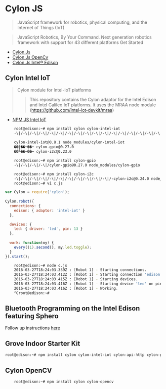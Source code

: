 # Cylon JS

> JavaScript framework for robotics, physical computing, and the Internet of Things (IoT)

> JavaScript Robotics, By Your Command. Next generation robotics framework with support for 43 different platforms Get Started

- [Cylon.Js](https://cylonjs.com/)
- [Cylon.Js OpenCv](https://npm.taobao.org/package/cylon-opencv)
- [Cylon.Js Intel® Edison](http://cylonjs.com/documentation/platforms/edison/)


## Cylon Intel IoT

> Cylon module for Intel-IoT platforms
> > This repository contains the Cylon adaptor for the Intel Edison and Intel Galileo IoT platforms. It uses the MRAA node module (https://github.com/intel-iot-devkit/mraa)

- [NPM JS Intel IoT](https://www.npmjs.com/package/cylon-intel-iot)

```sh
    root@edison:~# npm install cylon cylon-intel-iot
    -\|/-\|/-\|/-\|/-\|/-\|/-\|/-\|/-\|/-\|/-\|/-\|/-\|/-\|/-\|/-\|/-\|/-\|/-\|/-\|/-\|/-\|/cylon@1.2.0 node_modules/cylon
    
    cylon-intel-iot@0.8.1 node_modules/cylon-intel-iot
    ��├��─��─ cylon-gpio@0.27.0
    ��└��─��─ cylon-i2c@0.23.0
```

```sh
    root@edison:~# npm install cylon-gpio
    -\|/-\|/-\|/-\|/cylon-gpio@0.27.0 node_modules/cylon-gpio
```

```sh
    root@edison:~# npm install cylon-i2c
    -\|/-\|/-\|/-\|/-\|/-\|/-\|/-\|/-\|/-\|/-\|/-cylon-i2c@0.24.0 node_modules/cylon-i2c
    root@edison:~# vi c.js
```

```js
var Cylon = require('cylon');
 
Cylon.robot({
  connections: {
    edison: { adaptor: 'intel-iot' }
  },
 
  devices: {
    led: { driver: 'led', pin: 13 }
  },
 
  work: function(my) {
    every((1).second(), my.led.toggle);
  }
}).start();
```    

```sh
    root@edison:~# node c.js 
    2016-03-27T18:24:03.339Z : [Robot 1] - Starting connections.
    2016-03-27T18:24:03.412Z : [Robot 1] - Starting connection 'edison'.
    2016-03-27T18:24:03.415Z : [Robot 1] - Starting devices.
    2016-03-27T18:24:03.416Z : [Robot 1] - Starting device 'led' on pin 13.
    2016-03-27T18:24:03.416Z : [Robot 1] - Working.
    ^Croot@edison:~# 
```

## Bluetooth Programming on the Intel Edison featuring Sphero

Follow up instructions [here](https://www.npmjs.com/package/cylon-intel-iot#bluetooth-programming-on-the-intel-edison-featuring-sphero)

## Grove Indoor Starter Kit

```sh
root@edison:~# npm install cylon cylon-intel-iot cylon-api-http cylon-gpio
```

## Cylon OpenCV

```sh
    root@edison:~# npm install cylon cylon-opencv
```